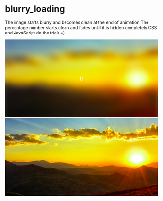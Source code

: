 # blurry_loading

The image starts blurry and becomes clean at the end of animation
The percentage number starts clean and fades untill it is hidden completely
CSS and JavaScript do the trick =)

![Blurry Image](1.png)
![Clean Image](2.png)

